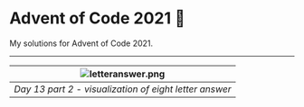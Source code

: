 # Advent of Code 2021 🎄

My solutions for Advent of Code 2021.

---

| ![letteranswer.png](https://i.imgur.com/TDtysfb.png) |
|:--:| 
| *Day 13 part 2 - visualization of eight letter answer* |
